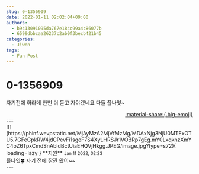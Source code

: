 ```yaml
---
slug: 0-1356909
date: 2022-01-11 02:02:04+09:00
authors:
  - b9413091095da767e184c99a4c86077b
  - 6599dbbcaa26237c2ab0f3becb421b45
categories:
  - Jiwon
tags:
  - Fan Post
---
```


# 0-1356909

<div class="post-container" markdown="1">
<div class="content-container md-sidebar__scrollwrap" markdown="1">

자기전에 하라메 한번 더 듣고 자야겠네요 다들 플나잇~

</div>
</div>

<div style="text-align: right;" markdown="1">
<a href="https://weverse.io/fromis9/fanpost/0-1356909" style="text-align: right;">:material-share:{.big-emoji}</a>
</div>
---

<div class="comments-container md-sidebar__scrollwrap" markdown="1">
<div class="comment" markdown="1">
<div class='id-container' markdown="1">
![](https://phinf.wevpstatic.net/MjAyMzA2MjVfMzMg/MDAxNjg3NjU0MTExOTU5.7GFeCpkRW4jdCPevFi1sgeF7S4XyLHRSJr1VOBRp7gEg.mY0LxqknzXmYC4oZ6TpxCmdSnAbldBctUiaEHQVjHkgg.JPEG/image.jpg?type=s72){ loading=lazy }
**<span class="artist">지원</span>** <small>Jan 11 2022, 02:23</small><br>
</div>
<div class='comment-body' markdown="1">
플나잇🍀 자기 전에 잠깐 왔어~~
</div>
</div>
</div>
---
